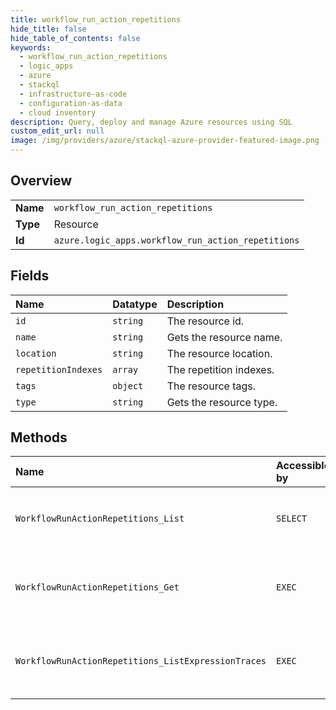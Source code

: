 ```yaml
---
title: workflow_run_action_repetitions
hide_title: false
hide_table_of_contents: false
keywords:
  - workflow_run_action_repetitions
  - logic_apps
  - azure    
  - stackql
  - infrastructure-as-code
  - configuration-as-data
  - cloud inventory
description: Query, deploy and manage Azure resources using SQL
custom_edit_url: null
image: /img/providers/azure/stackql-azure-provider-featured-image.png
---
```

  
    

## Overview
<table><tbody>
<tr><td><b>Name</b></td><td><code>workflow_run_action_repetitions</code></td></tr>
<tr><td><b>Type</b></td><td>Resource</td></tr>
<tr><td><b>Id</b></td><td><code>azure.logic_apps.workflow_run_action_repetitions</code></td></tr>
</tbody></table>

## Fields
| Name | Datatype | Description |
|:-----|:---------|:------------|
| `id` | `string` | The resource id. |
| `name` | `string` | Gets the resource name. |
| `location` | `string` | The resource location. |
| `repetitionIndexes` | `array` | The repetition indexes. |
| `tags` | `object` | The resource tags. |
| `type` | `string` | Gets the resource type. |
## Methods
| Name | Accessible by | Required Params | Description |
|:-----|:--------------|:----------------|:------------|
| `WorkflowRunActionRepetitions_List` | `SELECT` | `actionName, api-version, resourceGroupName, runName, subscriptionId, workflowName` | Get all of a workflow run action repetitions. |
| `WorkflowRunActionRepetitions_Get` | `EXEC` | `actionName, api-version, repetitionName, resourceGroupName, runName, subscriptionId, workflowName` | Get a workflow run action repetition. |
| `WorkflowRunActionRepetitions_ListExpressionTraces` | `EXEC` | `actionName, api-version, repetitionName, resourceGroupName, runName, subscriptionId, workflowName` | Lists a workflow run expression trace. |
